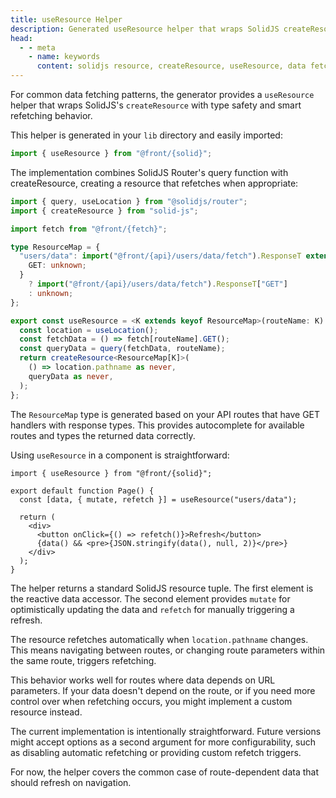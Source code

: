 ```yaml
---
title: useResource Helper
description: Generated useResource helper that wraps SolidJS createResource with type safety, automatic refetching on navigation, and integration with SolidJS Router query function.
head:
  - - meta
    - name: keywords
      content: solidjs resource, createResource, useResource, data fetching, reactive data, solidjs query, resource refetch, type-safe resource
---
```


For common data fetching patterns,
the generator provides a `useResource` helper that wraps SolidJS's `createResource`
with type safety and smart refetching behavior.

This helper is generated in your `lib` directory and easily imported:

```ts
import { useResource } from "@front/{solid}";
```

The implementation combines SolidJS Router's query function with createResource,
creating a resource that refetches when appropriate:

```ts [lib/@front/{solid}/index.ts]
import { query, useLocation } from "@solidjs/router";
import { createResource } from "solid-js";

import fetch from "@front/{fetch}";

type ResourceMap = {
  "users/data": import("@front/{api}/users/data/fetch").ResponseT extends {
    GET: unknown;
  }
    ? import("@front/{api}/users/data/fetch").ResponseT["GET"]
    : unknown;
};

export const useResource = <K extends keyof ResourceMap>(routeName: K) => {
  const location = useLocation();
  const fetchData = () => fetch[routeName].GET();
  const queryData = query(fetchData, routeName);
  return createResource<ResourceMap[K]>(
    () => location.pathname as never,
    queryData as never,
  );
};
```

The `ResourceMap` type is generated based on your API routes
that have GET handlers with response types.
This provides autocomplete for available routes and types the returned data correctly.

Using `useResource` in a component is straightforward:

```tsx [pages/users/index.tsx]
import { useResource } from "@front/{solid}";

export default function Page() {
  const [data, { mutate, refetch }] = useResource("users/data");

  return (
    <div>
      <button onClick={() => refetch()}>Refresh</button>
      {data() && <pre>{JSON.stringify(data(), null, 2)}</pre>}
    </div>
  );
}
```

The helper returns a standard SolidJS resource tuple.
The first element is the reactive data accessor.
The second element provides `mutate` for optimistically updating the data
and `refetch` for manually triggering a refresh.

The resource refetches automatically when `location.pathname` changes.
This means navigating between routes, or changing route parameters within the same route,
triggers refetching.

This behavior works well for routes where data depends on URL parameters.
If your data doesn't depend on the route,
or if you need more control over when refetching occurs,
you might implement a custom resource instead.

The current implementation is intentionally straightforward.
Future versions might accept options as a second argument for more configurability,
such as disabling automatic refetching or providing custom refetch triggers.

For now, the helper covers the common case of route-dependent data
that should refresh on navigation.

